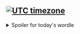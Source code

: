[![UTC timezone](https://img.shields.io/badge/timezone-UTC%2FGMT-informational)](https://www.timeanddate.com/worldclock/timezone/utc)
---
<details>
<summary>Spoiler for today's wordle</summary>
cynic (2022-02-14+00:00)
</details>
